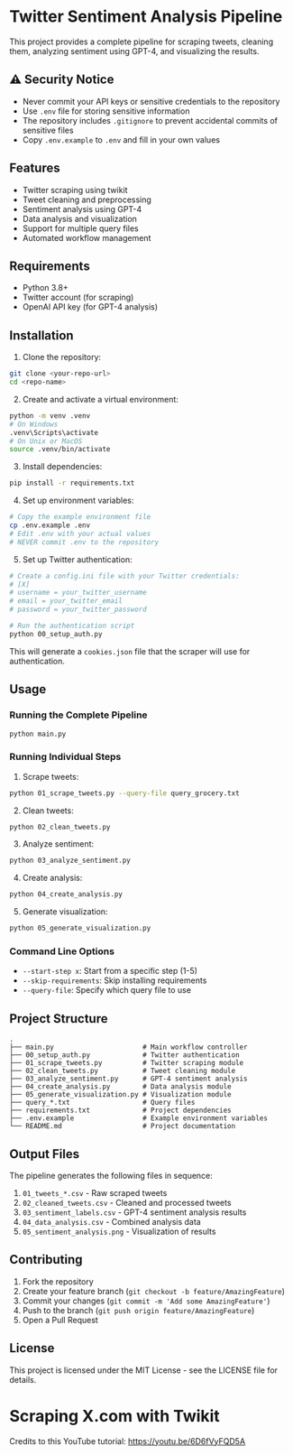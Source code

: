 # Twitter Sentiment Analysis Pipeline

This project provides a complete pipeline for scraping tweets, cleaning them, analyzing sentiment using GPT-4, and visualizing the results.

## ⚠️ Security Notice

- Never commit your API keys or sensitive credentials to the repository
- Use `.env` file for storing sensitive information
- The repository includes `.gitignore` to prevent accidental commits of sensitive files
- Copy `.env.example` to `.env` and fill in your own values

## Features

- Twitter scraping using twikit
- Tweet cleaning and preprocessing
- Sentiment analysis using GPT-4
- Data analysis and visualization
- Support for multiple query files
- Automated workflow management

## Requirements

- Python 3.8+
- Twitter account (for scraping)
- OpenAI API key (for GPT-4 analysis)

## Installation

1. Clone the repository:
```bash
git clone <your-repo-url>
cd <repo-name>
```

2. Create and activate a virtual environment:
```bash
python -m venv .venv
# On Windows
.venv\Scripts\activate
# On Unix or MacOS
source .venv/bin/activate
```

3. Install dependencies:
```bash
pip install -r requirements.txt
```

4. Set up environment variables:
```bash
# Copy the example environment file
cp .env.example .env
# Edit .env with your actual values
# NEVER commit .env to the repository
```

5. Set up Twitter authentication:
```bash
# Create a config.ini file with your Twitter credentials:
# [X]
# username = your_twitter_username
# email = your_twitter_email
# password = your_twitter_password

# Run the authentication script
python 00_setup_auth.py
```
This will generate a `cookies.json` file that the scraper will use for authentication.

## Usage

### Running the Complete Pipeline

```bash
python main.py
```

### Running Individual Steps

1. Scrape tweets:
```bash
python 01_scrape_tweets.py --query-file query_grocery.txt
```

2. Clean tweets:
```bash
python 02_clean_tweets.py
```

3. Analyze sentiment:
```bash
python 03_analyze_sentiment.py
```

4. Create analysis:
```bash
python 04_create_analysis.py
```

5. Generate visualization:
```bash
python 05_generate_visualization.py
```

### Command Line Options

- `--start-step x`: Start from a specific step (1-5)
- `--skip-requirements`: Skip installing requirements
- `--query-file`: Specify which query file to use

## Project Structure

```
.
├── main.py                      # Main workflow controller
├── 00_setup_auth.py             # Twitter authentication
├── 01_scrape_tweets.py          # Twitter scraping module
├── 02_clean_tweets.py           # Tweet cleaning module
├── 03_analyze_sentiment.py      # GPT-4 sentiment analysis
├── 04_create_analysis.py        # Data analysis module
├── 05_generate_visualization.py # Visualization module
├── query_*.txt                  # Query files
├── requirements.txt             # Project dependencies
├── .env.example                 # Example environment variables
└── README.md                    # Project documentation
```

## Output Files

The pipeline generates the following files in sequence:
1. `01_tweets_*.csv` - Raw scraped tweets
2. `02_cleaned_tweets.csv` - Cleaned and processed tweets
3. `03_sentiment_labels.csv` - GPT-4 sentiment analysis results
4. `04_data_analysis.csv` - Combined analysis data
5. `05_sentiment_analysis.png` - Visualization of results

## Contributing

1. Fork the repository
2. Create your feature branch (`git checkout -b feature/AmazingFeature`)
3. Commit your changes (`git commit -m 'Add some AmazingFeature'`)
4. Push to the branch (`git push origin feature/AmazingFeature`)
5. Open a Pull Request

## License

This project is licensed under the MIT License - see the LICENSE file for details.

# Scraping X.com with Twikit
Credits to this YouTube tutorial: https://youtu.be/6D6fVyFQD5A



